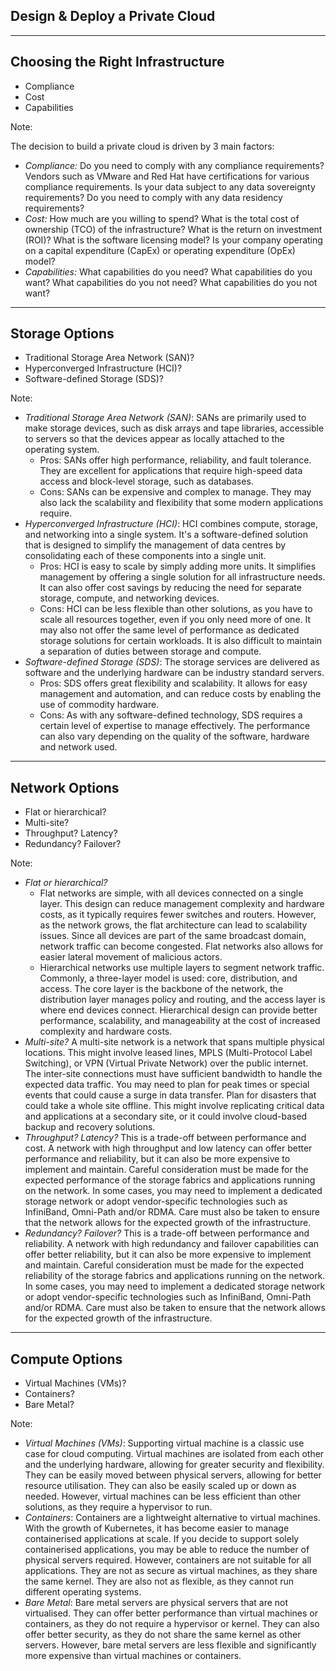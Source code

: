 <!--
.slide: data-background-image="https://cdn.pixabay.com/photo/2018/03/27/21/43/startup-3267505_960_720.jpg" data-background-opacity="0.2"
-->

## Design & Deploy a Private Cloud

---

## Choosing the Right Infrastructure

- Compliance
- Cost
- Capabilities

Note:

The decision to build a private cloud is driven by 3 main factors:

- *Compliance:* Do you need to comply with any compliance requirements? Vendors such as VMware and Red Hat have certifications for various compliance requirements. Is your data subject to any data sovereignty requirements? Do you need to comply with any data residency requirements?
- *Cost:* How much are you willing to spend? What is the total cost of ownership (TCO) of the infrastructure? What is the return on investment (ROI)? What is the software licensing model? Is your company operating on a capital expenditure (CapEx) or operating expenditure (OpEx) model?
- *Capabilities:* What capabilities do you need? What capabilities do you want? What capabilities do you not need? What capabilities do you not want?

---

## Storage Options

- Traditional Storage Area Network (SAN)?
- Hyperconverged Infrastructure (HCI)?
- Software-defined Storage (SDS)?

Note:
- *Traditional Storage Area Network (SAN)*: SANs are primarily used to make storage devices, such as disk arrays and tape libraries, accessible to servers so that the devices appear as locally attached to the operating system.
  - Pros: SANs offer high performance, reliability, and fault tolerance. They are excellent for applications that require high-speed data access and block-level storage, such as databases.
  - Cons: SANs can be expensive and complex to manage. They may also lack the scalability and flexibility that some modern applications require.
- *Hyperconverged Infrastructure (HCI)*: HCI combines compute, storage, and networking into a single system. It's a software-defined solution that is designed to simplify the management of data centres by consolidating each of these components into a single unit.
  - Pros: HCI is easy to scale by simply adding more units. It simplifies management by offering a single solution for all infrastructure needs. It can also offer cost savings by reducing the need for separate storage, compute, and networking devices.
  - Cons: HCI can be less flexible than other solutions, as you have to scale all resources together, even if you only need more of one. It may also not offer the same level of performance as dedicated storage solutions for certain workloads. It is also difficult to maintain a separation of duties between storage and compute.
- *Software-defined Storage (SDS)*: The storage services are delivered as software and the underlying hardware can be industry standard servers.
  - Pros: SDS offers great flexibility and scalability. It allows for easy management and automation, and can reduce costs by enabling the use of commodity hardware.
  - Cons: As with any software-defined technology, SDS requires a certain level of expertise to manage effectively. The performance can also vary depending on the quality of the software, hardware and network used.

---

## Network Options

- Flat or hierarchical?
- Multi-site?
- Throughput? Latency?
- Redundancy? Failover?

Note:
- *Flat or hierarchical?*
  - Flat networks are simple, with all devices connected on a single layer. This design can reduce management complexity and hardware costs, as it typically requires fewer switches and routers. However, as the network grows, the flat architecture can lead to scalability issues. Since all devices are part of the same broadcast domain, network traffic can become congested. Flat networks also allows for easier lateral movement of malicious actors.
  - Hierarchical networks use multiple layers to segment network traffic. Commonly, a three-layer model is used: core, distribution, and access. The core layer is the backbone of the network, the distribution layer manages policy and routing, and the access layer is where end devices connect. Hierarchical design can provide better performance, scalability, and manageability at the cost of increased complexity and hardware costs.
- *Multi-site?* A multi-site network is a network that spans multiple physical locations. This might involve leased lines, MPLS (Multi-Protocol Label Switching), or VPN (Virtual Private Network) over the public internet. The inter-site connections must have sufficient bandwidth to handle the expected data traffic. You may need to plan for peak times or special events that could cause a surge in data transfer. Plan for disasters that could take a whole site offline. This might involve replicating critical data and applications at a secondary site, or it could involve cloud-based backup and recovery solutions.
- *Throughput? Latency?* This is a trade-off between performance and cost. A network with high throughput and low latency can offer better performance and reliability, but it can also be more expensive to implement and maintain. Careful consideration must be made for the expected performance of the storage fabrics and applications running on the network. In some cases, you may need to implement a dedicated storage network or adopt vendor-specific technologies such as InfiniBand, Omni-Path and/or RDMA. Care must also be taken to ensure that the network allows for the expected growth of the infrastructure.
- *Redundancy? Failover?* This is a trade-off between performance and reliability. A network with high redundancy and failover capabilities can offer better reliability, but it can also be more expensive to implement and maintain. Careful consideration must be made for the expected reliability of the storage fabrics and applications running on the network. In some cases, you may need to implement a dedicated storage network or adopt vendor-specific technologies such as InfiniBand, Omni-Path and/or RDMA. Care must also be taken to ensure that the network allows for the expected growth of the infrastructure.

---

## Compute Options

- Virtual Machines (VMs)?
- Containers?
- Bare Metal?

Note:
- *Virtual Machines (VMs)*: Supporting virtual machine is a classic use case for cloud computing. Virtual machines are isolated from each other and the underlying hardware, allowing for greater security and flexibility. They can be easily moved between physical servers, allowing for better resource utilisation. They can also be easily scaled up or down as needed. However, virtual machines can be less efficient than other solutions, as they require a hypervisor to run.
- *Containers*: Containers are a lightweight alternative to virtual machines. With the growth of Kubernetes, it has become easier to manage containerised applications at scale. If you decide to support solely containerised applications, you may be able to reduce the number of physical servers required. However, containers are not suitable for all applications. They are not as secure as virtual machines, as they share the same kernel. They are also not as flexible, as they cannot run different operating systems.
- *Bare Metal*: Bare metal servers are physical servers that are not virtualised. They can offer better performance than virtual machines or containers, as they do not require a hypervisor or kernel. They can also offer better security, as they do not share the same kernel as other servers. However, bare metal servers are less flexible and significantly more expensive than virtual machines or containers.
